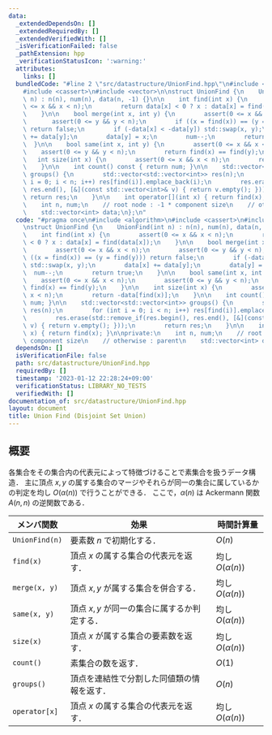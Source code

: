 ```yaml
---
data:
  _extendedDependsOn: []
  _extendedRequiredBy: []
  _extendedVerifiedWith: []
  _isVerificationFailed: false
  _pathExtension: hpp
  _verificationStatusIcon: ':warning:'
  attributes:
    links: []
  bundledCode: "#line 2 \"src/datastructure/UnionFind.hpp\"\n#include <algorithm>\n\
    #include <cassert>\n#include <vector>\n\nstruct UnionFind {\n    UnionFind(int\
    \ n) : n(n), num(n), data(n, -1) {}\n\n    int find(int x) {\n        assert(0\
    \ <= x && x < n);\n        return data[x] < 0 ? x : data[x] = find(data[x]);\n\
    \    }\n\n    bool merge(int x, int y) {\n        assert(0 <= x && x < n);\n \
    \       assert(0 <= y && y < n);\n        if ((x = find(x)) == (y = find(y)))\
    \ return false;\n        if (-data[x] < -data[y]) std::swap(x, y);\n        data[x]\
    \ += data[y];\n        data[y] = x;\n        num--;\n        return true;\n  \
    \  }\n\n    bool same(int x, int y) {\n        assert(0 <= x && x < n);\n    \
    \    assert(0 <= y && y < n);\n        return find(x) == find(y);\n    }\n\n \
    \   int size(int x) {\n        assert(0 <= x && x < n);\n        return -data[find(x)];\n\
    \    }\n\n    int count() const { return num; }\n\n    std::vector<std::vector<int>>\
    \ groups() {\n        std::vector<std::vector<int>> res(n);\n        for (int\
    \ i = 0; i < n; i++) res[find(i)].emplace_back(i);\n        res.erase(std::remove_if(res.begin(),\
    \ res.end(), [&](const std::vector<int>& v) { return v.empty(); }));\n       \
    \ return res;\n    }\n\n    int operator[](int x) { return find(x); }\n\nprivate:\n\
    \    int n, num;\n    // root node : -1 * component size\n    // otherwise : parent\n\
    \    std::vector<int> data;\n};\n"
  code: "#pragma once\n#include <algorithm>\n#include <cassert>\n#include <vector>\n\
    \nstruct UnionFind {\n    UnionFind(int n) : n(n), num(n), data(n, -1) {}\n\n\
    \    int find(int x) {\n        assert(0 <= x && x < n);\n        return data[x]\
    \ < 0 ? x : data[x] = find(data[x]);\n    }\n\n    bool merge(int x, int y) {\n\
    \        assert(0 <= x && x < n);\n        assert(0 <= y && y < n);\n        if\
    \ ((x = find(x)) == (y = find(y))) return false;\n        if (-data[x] < -data[y])\
    \ std::swap(x, y);\n        data[x] += data[y];\n        data[y] = x;\n      \
    \  num--;\n        return true;\n    }\n\n    bool same(int x, int y) {\n    \
    \    assert(0 <= x && x < n);\n        assert(0 <= y && y < n);\n        return\
    \ find(x) == find(y);\n    }\n\n    int size(int x) {\n        assert(0 <= x &&\
    \ x < n);\n        return -data[find(x)];\n    }\n\n    int count() const { return\
    \ num; }\n\n    std::vector<std::vector<int>> groups() {\n        std::vector<std::vector<int>>\
    \ res(n);\n        for (int i = 0; i < n; i++) res[find(i)].emplace_back(i);\n\
    \        res.erase(std::remove_if(res.begin(), res.end(), [&](const std::vector<int>&\
    \ v) { return v.empty(); }));\n        return res;\n    }\n\n    int operator[](int\
    \ x) { return find(x); }\n\nprivate:\n    int n, num;\n    // root node : -1 *\
    \ component size\n    // otherwise : parent\n    std::vector<int> data;\n};\n"
  dependsOn: []
  isVerificationFile: false
  path: src/datastructure/UnionFind.hpp
  requiredBy: []
  timestamp: '2023-01-12 22:28:24+09:00'
  verificationStatus: LIBRARY_NO_TESTS
  verifiedWith: []
documentation_of: src/datastructure/UnionFind.hpp
layout: document
title: Union Find (Disjoint Set Union)
---
```


## 概要
各集合をその集合内の代表元によって特徴づけることで素集合を扱うデータ構造．
主に頂点 $x, y$ の属する集合のマージやそれらが同一の集合に属しているかの判定を均し $O(\alpha(n))$ で行うことができる．
ここで，$\alpha(n)$ は Ackermann 関数 $A(n, n)$ の逆関数である．

| メンバ関数     | 効果                                         | 時間計算量          |
| -------------- | -------------------------------------------- | ------------------- |
| `UnionFind(n)` | 要素数 $n$ で初期化する．                    | $O(n)$              |
| `find(x)`      | 頂点 $x$ の属する集合の代表元を返す．        | 均し $O(\alpha(n))$ |
| `merge(x, y)`  | 頂点 $x, y$ が属する集合を併合する．         | 均し $O(\alpha(n))$ |
| `same(x, y)`   | 頂点 $x, y$ が同一の集合に属するか判定する． | 均し $O(\alpha(n))$ |
| `size(x)`      | 頂点 $x$ が属する集合の要素数を返す．        | 均し $O(\alpha(n))$ |
| `count()`      | 素集合の数を返す．                           | $O(1)$              |
| `groups()`     | 頂点を連結性で分割した同値類の情報を返す．   | $O(n)$              |
| `operator[x]`  | 頂点 $x$ の属する集合の代表元を返す．        | 均し $O(\alpha(n))$ |
